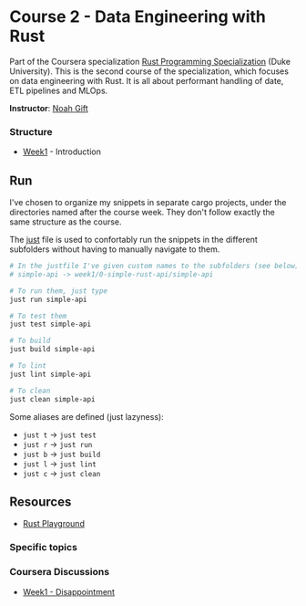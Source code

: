 # Course 2 - Data Engineering with Rust

Part of the Coursera
specialization [Rust Programming Specialization](https://www.coursera.org/specializations/rust-programming) (Duke
University).
This is the second course of the specialization, which focuses on data engineering with Rust. It is all about performant
handling of date, ETL pipelines and MLOps.

__Instructor__: [Noah Gift](https://noahgift.com/)

### Structure

- [Week1](week1) - Introduction

## Run

I've chosen to organize my snippets in separate cargo projects, under the directories
named after the course week. They don't follow exactly the same structure as the course.

The [just](https://just.systems/man/en/chapter_1.html) file is used to confortably run the snippets
in the different subfolders without having to manually navigate to them.

```sh
# In the justfile I've given custom names to the subfolders (see below)
# simple-api -> week1/0-simple-rust-api/simple-api

# To run them, just type
just run simple-api 

# To test them
just test simple-api

# To build
just build simple-api

# To lint
just lint simple-api 

# To clean
just clean simple-api
```

Some aliases are defined (just lazyness):

- `just t` -> `just test`
- `just r` -> `just run`
- `just b` -> `just build`
- `just l` -> `just lint`
- `just c` -> `just clean`

## Resources

- [Rust Playground](https://play.rust-lang.org/?version=stable&mode=debug&edition=2021)

### Specific topics


### Coursera Discussions

- [Week1 - Disappointment](https://www.coursera.org/learn/data-engineering-rust/discussions/forums/kUkT2yC8Ee6_Lgoc7ulpMw/threads/RROzRfxWEe66og4Z2poFYQ)
